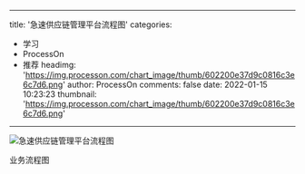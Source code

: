
---
title: '急速供应链管理平台流程图'
categories: 
 - 学习
 - ProcessOn
 - 推荐
headimg: 'https://img.processon.com/chart_image/thumb/602200e37d9c0816c3e6c7d6.png'
author: ProcessOn
comments: false
date: 2022-01-15 10:23:23
thumbnail: 'https://img.processon.com/chart_image/thumb/602200e37d9c0816c3e6c7d6.png'
---

<div>   
<img class="thumb" alt="急速供应链管理平台流程图" src="https://img.processon.com/chart_image/thumb/602200e37d9c0816c3e6c7d6.png" referrerpolicy="no-referrer">
<p>业务流程图</p>  
</div>
            